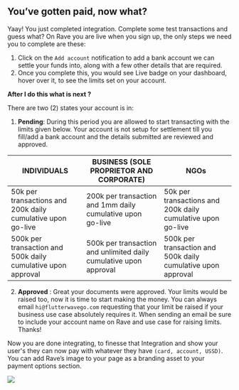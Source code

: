 ## You’ve gotten paid, now what?

Yaay!  You just completed integration. Complete some test transactions and guess what? On Rave you are live when you sign up, the only steps we need you to complete are these:

  1. Click on the  `Add account`  notification to add a bank account we can settle your funds into, along with a few other details that are required.
  2. Once you complete this, you would see Live badge on your dashboard, hover over it, to see the limits set on your account.
  
**After I do this what is next ?**

There are two (2) states your account is in:

1. **Pending**:  During this period you are allowed to start transacting with the limits given below. Your account is not setup for settlement till you fill/add a bank account and the details submitted are reviewed and approved.

| INDIVIDUALS | BUSINESS (SOLE PROPRIETOR AND CORPORATE) | NGOs | 
| ----------- |----------------------------------------- |-----|
| 50k per transactions and 200k daily cumulative upon go-live | 200k per transaction and 1mm daily cumulative upon go-live | 50k per transactions and 200k daily cumulative upon go-live |
| 500k per transaction and 500k daily cumulative upon approval| 500k per transaction and unlimited daily cumulative upon approval | 500k per transaction and 500k daily cumulative upon approval |

2.  **Approved** :  Great your documents were approved. Your limits would be raised too, now it is time to start making the money. You can always email  `hi@flutterwavego.com`  requesting that your limit be raised if your business use case absolutely requires it. When sending an email be sure to include your account name on Rave and use case for raising limits. Thanks!

Now you are done integrating, to finesse that Integration and show your user's they can now pay with whatever they have `(card, account, USSD)`. You can add Rave’s image to your page as a branding asset to your payment options section.

![](https://d2mxuefqeaa7sj.cloudfront.net/s_8CA58C87BD82C742CD0884051C7ADAB3BACA5DC2CB44CB404AA1A0C3C4832142_1522338738016_8948ce7-Badge_1.png)